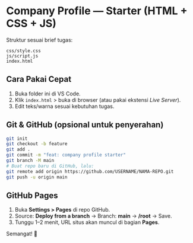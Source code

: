 # Company Profile — Starter (HTML + CSS + JS)

Struktur sesuai brief tugas:
```
css/style.css
js/script.js
index.html
```

## Cara Pakai Cepat
1. Buka folder ini di VS Code.
2. Klik `index.html` > buka di browser (atau pakai ekstensi *Live Server*).
3. Edit teks/warna sesuai kebutuhan tugas.

## Git & GitHub (opsional untuk penyerahan)
```bash
git init
git checkout -b feature
git add .
git commit -m "feat: company profile starter"
git branch -M main
# Buat repo baru di GitHub, lalu:
git remote add origin https://github.com/USERNAME/NAMA-REPO.git
git push -u origin main
```

## GitHub Pages
1. Buka **Settings > Pages** di repo GitHub.
2. Source: **Deploy from a branch** → Branch: **main** → **/root** → Save.
3. Tunggu 1–2 menit, URL situs akan muncul di bagian **Pages**.

Semangat! 🚀
